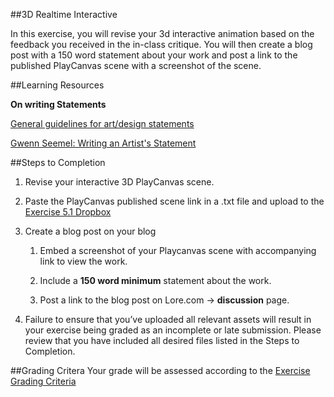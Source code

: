 ##3D Realtime Interactive
	

In this exercise, you will revise your 3d interactive animation based on the feedback you received in the in-class critique. You will then create a blog post with a 150 word statement about your work and post a link to the published PlayCanvas scene with a screenshot of the scene.

##Learning Resources

**On writing Statements**

[General guidelines for art/design statements](http://www.artstudy.org/art-and-design-careers/artist-statement.php)

[Gwenn Seemel: Writing an Artist's Statement](https://www.youtube.com/watch?v=s5WJ-GikXgc)

##Steps to Completion

1. Revise your interactive 3D PlayCanvas scene.

2. Paste the PlayCanvas published scene link in a .txt file and upload to the [Exercise 5.1 Dropbox](https://psu.box.com/signup/collablink/d_5081998934/11698b8b3c5052)

3. Create a blog post on your blog

    1. Embed a screenshot of your Playcanvas scene with accompanying link to view the work.

    2. Include a **150 word minimum** statement about the work.

    3. Post a link to the blog post on Lore.com → **discussion** page.

4. Failure to ensure that you’ve uploaded all relevant assets will result in your exercise being graded as an incomplete or late submission. Please review that you have included all desired files listed in the Steps to Completion.

##Grading Critera
Your grade will be assessed according to the [Exercise Grading Criteria](/grading/exercise-grading-criteria.md)
